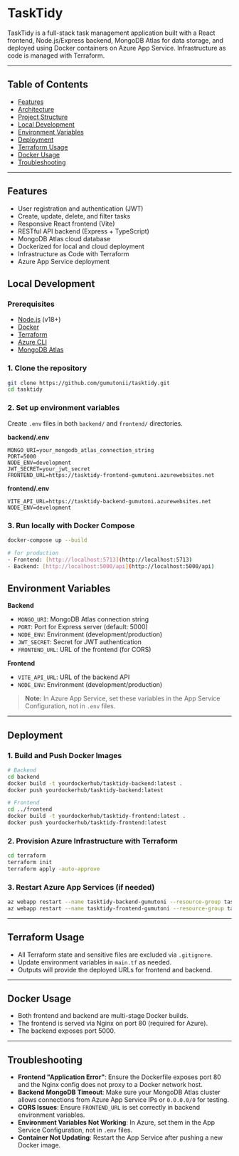# TaskTidy

TaskTidy is a full-stack task management application built with a React frontend, Node.js/Express backend, MongoDB Atlas for data storage, and deployed using Docker containers on Azure App Service. Infrastructure as code is managed with Terraform. 

---

## Table of Contents

- [Features](#features)
- [Architecture](#architecture)
- [Project Structure](#project-structure)
- [Local Development](#local-development)
- [Environment Variables](#environment-variables)
- [Deployment](#deployment)
- [Terraform Usage](#terraform-usage)
- [Docker Usage](#docker-usage)
- [Troubleshooting](#troubleshooting)


---

## Features

- User registration and authentication (JWT)
- Create, update, delete, and filter tasks
- Responsive React frontend (Vite)
- RESTful API backend (Express + TypeScript)
- MongoDB Atlas cloud database
- Dockerized for local and cloud deployment
- Infrastructure as Code with Terraform
- Azure App Service deployment

## Local Development

### Prerequisites

- [Node.js](https://nodejs.org/) (v18+)
- [Docker](https://www.docker.com/)
- [Terraform](https://www.terraform.io/)
- [Azure CLI](https://docs.microsoft.com/en-us/cli/azure/install-azure-cli)
- [MongoDB Atlas](https://www.mongodb.com/cloud/atlas)

### 1. Clone the repository

```bash
git clone https://github.com/gumutonii/tasktidy.git
cd tasktidy
```

### 2. Set up environment variables

Create `.env` files in both `backend/` and `frontend/` directories.

**backend/.env**
```
MONGO_URI=your_mongodb_atlas_connection_string
PORT=5000
NODE_ENV=development
JWT_SECRET=your_jwt_secret
FRONTEND_URL=https://tasktidy-frontend-gumutoni.azurewebsites.net
```

**frontend/.env**
```
VITE_API_URL=https://tasktidy-backend-gumutoni.azurewebsites.net
NODE_ENV=development
```

### 3. Run locally with Docker Compose

```bash
docker-compose up --build
```
```bash
# for production
- Frontend: [http://localhost:5713](http://localhost:5713)
- Backend: [http://localhost:5000/api](http://localhost:5000/api)
```

## Environment Variables

**Backend**
- `MONGO_URI`: MongoDB Atlas connection string
- `PORT`: Port for Express server (default: 5000)
- `NODE_ENV`: Environment (development/production)
- `JWT_SECRET`: Secret for JWT authentication
- `FRONTEND_URL`: URL of the frontend (for CORS)

**Frontend**
- `VITE_API_URL`: URL of the backend API 
- `NODE_ENV`: Environment (development/production)

> **Note:** In Azure App Service, set these variables in the App Service Configuration, not in `.env` files.

---

## Deployment

### 1. Build and Push Docker Images

```bash
# Backend
cd backend
docker build -t yourdockerhub/tasktidy-backend:latest .
docker push yourdockerhub/tasktidy-backend:latest

# Frontend
cd ../frontend
docker build -t yourdockerhub/tasktidy-frontend:latest .
docker push yourdockerhub/tasktidy-frontend:latest
```

### 2. Provision Azure Infrastructure with Terraform

```bash
cd terraform
terraform init
terraform apply -auto-approve
```

### 3. Restart Azure App Services (if needed)

```bash
az webapp restart --name tasktidy-backend-gumutoni --resource-group tasktidy-devops
az webapp restart --name tasktidy-frontend-gumutoni --resource-group tasktidy-devops
```

---

## Terraform Usage

- All Terraform state and sensitive files are excluded via `.gitignore`.
- Update environment variables in `main.tf` as needed.
- Outputs will provide the deployed URLs for frontend and backend.

---

## Docker Usage

- Both frontend and backend are multi-stage Docker builds.
- The frontend is served via Nginx on port 80 (required for Azure).
- The backend exposes port 5000.

---

## Troubleshooting

- **Frontend "Application Error"**: Ensure the Dockerfile exposes port 80 and the Nginx config does not proxy to a Docker network host.
- **Backend MongoDB Timeout**: Make sure your MongoDB Atlas cluster allows connections from Azure App Service IPs or `0.0.0.0/0` for testing.
- **CORS Issues**: Ensure `FRONTEND_URL` is set correctly in backend environment variables.
- **Environment Variables Not Working**: In Azure, set them in the App Service Configuration, not in `.env` files.
- **Container Not Updating**: Restart the App Service after pushing a new Docker image.


